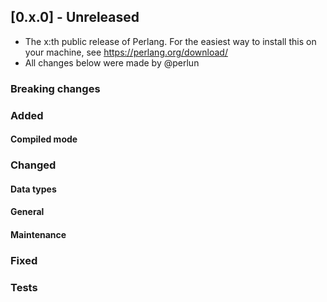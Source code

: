 ## [0.x.0] - Unreleased
- The x:th public release of Perlang. For the easiest way to install this on your machine, see https://perlang.org/download/
- All changes below were made by @perlun

### Breaking changes

### Added
#### Compiled mode

### Changed
#### Data types

#### General

#### Maintenance

### Fixed

### Tests

<!-- Kept as an example; remove this comment the first time you reference a merge request -->
[yyy]: https://gitlab.perlang.org/perlang/perlang/merge_requests/yyy
